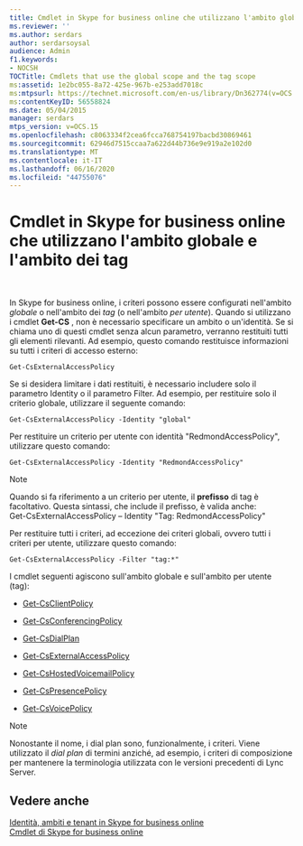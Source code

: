 ```yaml
---
title: Cmdlet in Skype for business online che utilizzano l'ambito globale e l'ambito dei tag
ms.reviewer: ''
ms.author: serdars
author: serdarsoysal
audience: Admin
f1.keywords:
- NOCSH
TOCTitle: Cmdlets that use the global scope and the tag scope
ms:assetid: 1e2bc055-8a72-425e-967b-e253add7018c
ms:mtpsurl: https://technet.microsoft.com/en-us/library/Dn362774(v=OCS.15)
ms:contentKeyID: 56558824
ms.date: 05/04/2015
manager: serdars
mtps_version: v=OCS.15
ms.openlocfilehash: c8063334f2cea6fcca768754197bacbd30869461
ms.sourcegitcommit: 62946d7515ccaa7a622d44b736e9e919a2e102d0
ms.translationtype: MT
ms.contentlocale: it-IT
ms.lasthandoff: 06/16/2020
ms.locfileid: "44755076"
---
```

# <a name="cmdlets-in-skype-for-business-online-that-use-the-global-scope-and-the-tag-scope"></a>Cmdlet in Skype for business online che utilizzano l'ambito globale e l'ambito dei tag

 


In Skype for business online, i criteri possono essere configurati nell'ambito *globale* o nell'ambito dei *tag* (o nell'ambito *per utente*). Quando si utilizzano i cmdlet **Get-CS** , non è necessario specificare un ambito o un'identità. Se si chiama uno di questi cmdlet senza alcun parametro, verranno restituiti tutti gli elementi rilevanti. Ad esempio, questo comando restituisce informazioni su tutti i criteri di accesso esterno:

    Get-CsExternalAccessPolicy

Se si desidera limitare i dati restituiti, è necessario includere solo il parametro Identity o il parametro Filter. Ad esempio, per restituire solo il criterio globale, utilizzare il seguente comando:

    Get-CsExternalAccessPolicy -Identity "global"

Per restituire un criterio per utente con identità "RedmondAccessPolicy", utilizzare questo comando:

    Get-CsExternalAccessPolicy -Identity "RedmondAccessPolicy"


> [!NOTE]  
> Quando si fa riferimento a un criterio per utente, il <STRONG>prefisso</STRONG> di tag è facoltativo. Questa sintassi, che include il prefisso, è valida anche:<BR>Get-CsExternalAccessPolicy – Identity "Tag: RedmondAccessPolicy"



Per restituire tutti i criteri, ad eccezione dei criteri globali, ovvero tutti i criteri per utente, utilizzare questo comando:

    Get-CsExternalAccessPolicy -Filter "tag:*"

I cmdlet seguenti agiscono sull'ambito globale e sull'ambito per utente (tag):

  - [Get-CsClientPolicy](https://technet.microsoft.com/library/gg398830\(v=ocs.15\))

  - [Get-CsConferencingPolicy](https://technet.microsoft.com/library/gg398293\(v=ocs.15\))

  - [Get-CsDialPlan](https://technet.microsoft.com/library/gg413043\(v=ocs.15\))

  - [Get-CsExternalAccessPolicy](https://technet.microsoft.com/library/gg425805\(v=ocs.15\))

  - [Get-CsHostedVoicemailPolicy](https://technet.microsoft.com/library/gg398348\(v=ocs.15\))

  - [Get-CsPresencePolicy](https://technet.microsoft.com/library/gg398463\(v=ocs.15\))

  - [Get-CsVoicePolicy](https://technet.microsoft.com/library/gg398101\(v=ocs.15\))


> [!NOTE]  
> Nonostante il nome, i dial plan sono, funzionalmente, i criteri. Viene utilizzato il <EM>dial plan</EM> di termini anziché, ad esempio, i criteri di composizione per mantenere la terminologia utilizzata con le versioni precedenti di Lync Server.



## <a name="see-also"></a>Vedere anche


[Identità, ambiti e tenant in Skype for business online](identities-scopes-and-tenants-in-skype-for-business-online.md)  
[Cmdlet di Skype for business online](https://technet.microsoft.com/library/dn362817\(v=ocs.15\))

